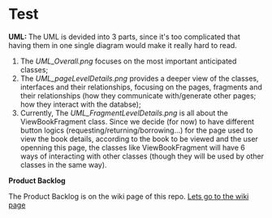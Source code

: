 # Test
<b>UML: </b>
The UML is devided into 3 parts, since it's too complicated that having them in one single diagram would make it really hard to read. 
1. The <i>UML_Overall.png</i> focuses on the most important anticipated classes;
2. The <i>UML_pageLevelDetails.png</i> provides a deeper view of the classes, interfaces and their relationships, focusing on the pages, fragments and their relationships (how they communicate with/generate other pages; how they interact with the databse);
3. Currently, The <i>UML_FragmentLevelDetails.png</i> is all about the ViewBookFragment class. Since we decide (for now) to have different button logics (requesting/returning/borrowing...) for the page used to view the book details, according to the book to be viewed and the user openning this page, the classes like ViewBookFragment will have 6 ways of interacting with other classes (though they will be used by other classes in the same way).  

<b> Product Backlog </b>

The Product Backlog is on the wiki page of this repo. 
 [Lets go to the wiki page](https://github.com/CMPUT301F20T10/iBook/wiki)
